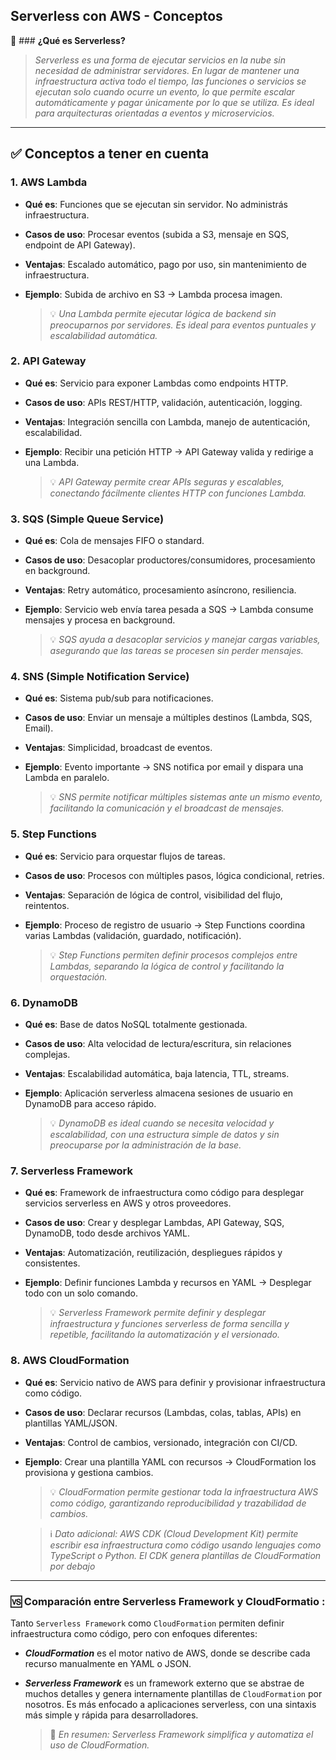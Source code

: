 ## Serverless con AWS - Conceptos

🤔 ### **¿Qué es Serverless?** 

>  *Serverless es una forma de ejecutar servicios en la nube sin necesidad de administrar servidores. En lugar de mantener una infraestructura activa todo el tiempo, las funciones o servicios se ejecutan solo cuando ocurre un evento, lo que permite escalar automáticamente y pagar únicamente por lo que se utiliza. Es ideal para arquitecturas orientadas a eventos y microservicios.* 

---

## ✅ Conceptos a tener en cuenta

### 1. AWS Lambda

- **Qué es**: Funciones que se ejecutan sin servidor. No administrás infraestructura.
- **Casos de uso**: Procesar eventos (subida a S3, mensaje en SQS, endpoint de API Gateway).
- **Ventajas**: Escalado automático, pago por uso, sin mantenimiento de infraestructura.
- **Ejemplo**: Subida de archivo en S3 → Lambda procesa imagen.

    >💡 *Una Lambda permite ejecutar lógica de backend sin preocuparnos por servidores. Es ideal para eventos puntuales y escalabilidad automática.*

### 2. API Gateway

- **Qué es**: Servicio para exponer Lambdas como endpoints HTTP.
- **Casos de uso**: APIs REST/HTTP, validación, autenticación, logging.
- **Ventajas**: Integración sencilla con Lambda, manejo de autenticación, escalabilidad.
- **Ejemplo**: Recibir una petición HTTP → API Gateway valida y redirige a una Lambda.

    >💡 *API Gateway permite crear APIs seguras y escalables, conectando fácilmente clientes HTTP con funciones Lambda.*

### 3. SQS (Simple Queue Service)

- **Qué es**: Cola de mensajes FIFO o standard.
- **Casos de uso**: Desacoplar productores/consumidores, procesamiento en background.
- **Ventajas**: Retry automático, procesamiento asíncrono, resiliencia.
- **Ejemplo**: Servicio web envía tarea pesada a SQS → Lambda consume mensajes y procesa en background.

    >💡 *SQS ayuda a desacoplar servicios y manejar cargas variables, asegurando que las tareas se procesen sin perder mensajes.*

### 4. SNS (Simple Notification Service)

- **Qué es**: Sistema pub/sub para notificaciones.
- **Casos de uso**: Enviar un mensaje a múltiples destinos (Lambda, SQS, Email).
- **Ventajas**: Simplicidad, broadcast de eventos.
- **Ejemplo**: Evento importante → SNS notifica por email y dispara una Lambda en paralelo.

    >💡 *SNS permite notificar múltiples sistemas ante un mismo evento, facilitando la comunicación y el broadcast de mensajes.*

### 5. Step Functions

- **Qué es**: Servicio para orquestar flujos de tareas.
- **Casos de uso**: Procesos con múltiples pasos, lógica condicional, retries.
- **Ventajas**: Separación de lógica de control, visibilidad del flujo, reintentos.
- **Ejemplo**: Proceso de registro de usuario → Step Functions coordina varias Lambdas (validación, guardado, notificación).

    >💡 *Step Functions permiten definir procesos complejos entre Lambdas, separando la lógica de control y facilitando la orquestación.*

### 6. DynamoDB

- **Qué es**: Base de datos NoSQL totalmente gestionada.
- **Casos de uso**: Alta velocidad de lectura/escritura, sin relaciones complejas.
- **Ventajas**: Escalabilidad automática, baja latencia, TTL, streams.
- **Ejemplo**: Aplicación serverless almacena sesiones de usuario en DynamoDB para acceso rápido.

    >💡 *DynamoDB es ideal cuando se necesita velocidad y escalabilidad, con una estructura simple de datos y sin preocuparse por la administración de la base.*

### 7. Serverless Framework

- **Qué es**: Framework de infraestructura como código para desplegar servicios serverless en AWS y otros proveedores.
- **Casos de uso**: Crear y desplegar Lambdas, API Gateway, SQS, DynamoDB, todo desde archivos YAML.
- **Ventajas**: Automatización, reutilización, despliegues rápidos y consistentes.
- **Ejemplo**: Definir funciones Lambda y recursos en YAML → Desplegar todo con un solo comando.

    >💡 *Serverless Framework permite definir y desplegar infraestructura y funciones serverless de forma sencilla y repetible, facilitando la automatización y el versionado.*

### 8. AWS CloudFormation

- **Qué es**: Servicio nativo de AWS para definir y provisionar infraestructura como código.
- **Casos de uso**: Declarar recursos (Lambdas, colas, tablas, APIs) en plantillas YAML/JSON.
- **Ventajas**: Control de cambios, versionado, integración con CI/CD.
- **Ejemplo**: Crear una plantilla YAML con recursos → CloudFormation los provisiona y gestiona cambios.

    >💡 *CloudFormation permite gestionar toda la infraestructura AWS como código, garantizando reproducibilidad y trazabilidad de cambios.*

    >ℹ️ *Dato adicional: AWS CDK (Cloud Development Kit) permite escribir esa infraestructura como código usando lenguajes como TypeScript o Python. El CDK genera plantillas de CloudFormation por debajo*
---

### 🆚 Comparación entre Serverless Framework y CloudFormatio : 
Tanto `Serverless Framework` como `CloudFormation` permiten definir infraestructura como código, pero con enfoques diferentes:

- ***CloudFormation*** es el motor nativo de AWS, donde se describe cada recurso manualmente en YAML o JSON.
- ***Serverless Framework*** es un framework externo que se abstrae de muchos detalles y genera internamente plantillas de `CloudFormation` por nosotros. Es más enfocado a aplicaciones serverless, con una sintaxis más simple y rápida para desarrolladores.
    
    > 📑 *En resumen: Serverless Framework simplifica y automatiza el uso de CloudFormation.*

